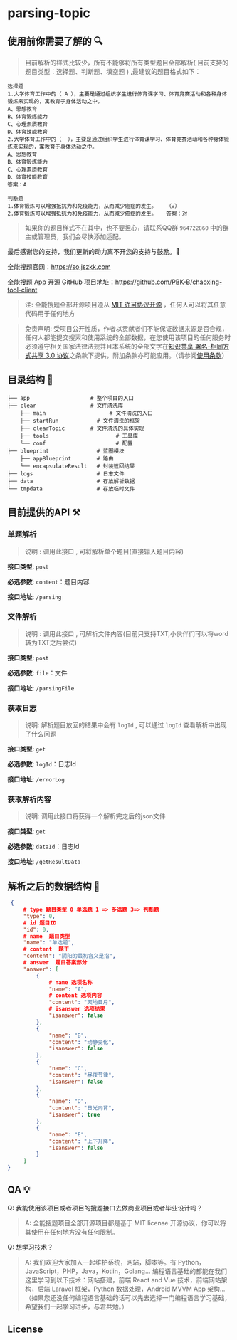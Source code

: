﻿# parsing-topic

## 使用前你需要了解的 🔍

> 目前解析的样式比较少，所有不能够将所有类型题目全部解析( 目前支持的题目类型：选择题、判断题、填空题 ) ,最建议的题目格式如下：

```
选择题
1.大学体育工作中的（ A ），主要是通过组织学生进行体育课学习、体育竞赛活动和各种身体锻炼来实现的，寓教育于身体活动之中。
A、思想教育  
B、体育锻炼能力   
C、心理素质教育    
D、体育技能教育
2.大学体育工作中的（  ），主要是通过组织学生进行体育课学习、体育竞赛活动和各种身体锻炼来实现的，寓教育于身体活动之中。
A、思想教育  
B、体育锻炼能力   
C、心理素质教育    
D、体育技能教育
答案：A

判断题
1.体育锻炼可以增强抵抗力和免疫能力，从而减少癌症的发生。	（√）
2.体育锻炼可以增强抵抗力和免疫能力，从而减少癌症的发生。	答案：对
```

>  如果你的题目样式不在其中，也不要担心，请联系QQ群 `964722860` 中的群主或管理员，我们会尽快添加适配。

最后感谢您的支持，我们更新的动力离不开您的支持与鼓励。🎉

全能搜题官网：<https://so.jszkk.com>

全能搜题 App 开源 GitHub 项目地址：<https://github.com/PBK-B/chaoxing-tool-client>

> 注: 全能搜题全部开源项目遵从 [MIT 许可协议开源](https://github.com/zmide/study.zmide.com/blob/main/LICENSE) ，任何人可以将其任意代码用于任何地方

> 免责声明: 受项目公开性质，作者以贡献者们不能保证数据来源是否合规，任何人都能提交搜索和使用系统的全部数据，在您使用该项目的任何服务时必须遵守相关国家法律法规并且本系统的全部文字在[知识共享 署名-相同方式共享 3.0 协议](https://creativecommons.org/licenses/by-sa/3.0/cn/deed.zh)之条款下提供，附加条款亦可能应用。（请参阅[使用条款](https://creativecommons.org/licenses/by-sa/3.0/cn/deed.zh)）

## 目录结构 🔧

```
├── app                	  # 整个项目的入口
├── clear              	  # 文件清洗库
  	├── main		   		    # 文件清洗的入口
  	├── startRun	   	    # 文件清洗的框架
  	├── clearTopic	      # 文件清洗的具体实现
  	├── tools		   		      # 工具库
  	└── conf		   		      # 配置
├── blueprint          		# 蓝图模块
    ├── appBlueprint   		# 路由
    └── encapsulateResult   # 封装返回结果
├── logs					# 日志文件
├── data					# 存放解析数据
└── tmpdata					# 存放临时文件
```

## 目前提供的API ⚒️

### 单题解析

> 说明 : 调用此接口 , 可将解析单个题目(直接输入题目内容)

**接口类型**:	`post`

**必选参数**:	`content`：题目内容

**接口地址**:	`/parsing`



### 文件解析

> 说明 : 调用此接口 , 可解析文件内容(目前只支持TXT,小伙伴们可以将word转为TXT之后尝试)

**接口类型**:	`post`

**必选参数**:	`file`：文件

**接口地址**:	`/parsingFile`



### 获取日志

>  说明:  解析题目放回的结果中会有 `logId` , 可以通过 `logId` 查看解析中出现了什么问题

**接口类型**:	`get`

**必选参数**:	`logId`：日志Id

**接口地址**:	`/errorLog`



### 获取解析内容

>  说明:  调用此接口将获得一个解析完之后的json文件

**接口类型**:	`get`

**必选参数**:	`dataId`：日志Id

**接口地址**:	`/getResultData`



## 解析之后的数据结构 🎉

```json
 {
     # type 题目类型 0 单选题 1 => 多选题 3=> 判断题
     "type": 0,
     # id 题目ID
     "id": 0,
     # name  题目类型
     "name": "单选题",
     # content  题干
     "content": "阴阳的最初含义是指",
     # answer  题目答案部分
     "answer": [
         {
             # name 选项名称
             "name": "A",
             # content 选项内容
             "content": "天地日月",
             # isanswer 选项结果
             "isanswer": false
         },
         {
             "name": "B",
             "content": "动静变化",
             "isanswer": false
         },
         {
             "name": "C",
             "content": "昼夜节律",
             "isanswer": false
         },
         {
             "name": "D",
             "content": "日光向背",
             "isanswer": true
         },
         {
             "name": "E",
             "content": "上下升降",
             "isanswer": false
         }
     ]
}
```




## QA 💡

Q: 我能使用该项目或者项目的搜题接口去做商业项目或者毕业设计吗？

> A: 全能搜题项目全部开源项目都是基于 MIT license 开源协议，你可以将其使用在任何地方没有任何限制。

Q: 想学习技术？

> A: 我们欢迎大家加入一起维护系统，网站，脚本等。有 Python，JavaScript，PHP，Java，Kotlin，Golang… 编程语言基础的都能在我们这里学习到以下技术：网站搭建，前端 React and Vue 技术，前端网站架构，后端 Laravel 框架，Python 数据处理，Android MVVM App 架构…（如果您还没任何编程语言基础的话可以先去选择一门编程语言学习基础，希望我们一起学习进步，与君共勉。）

## License
